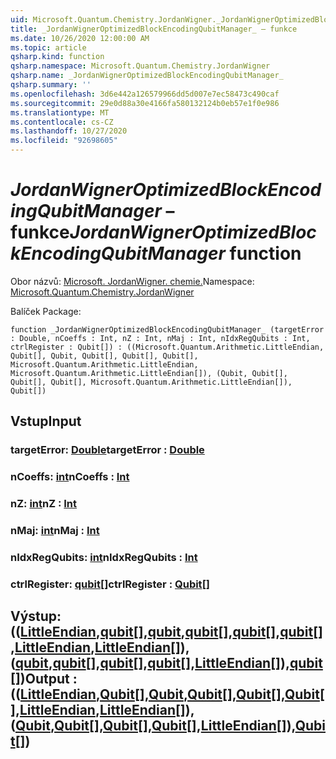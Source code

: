 ```yaml
---
uid: Microsoft.Quantum.Chemistry.JordanWigner._JordanWignerOptimizedBlockEncodingQubitManager_
title: _JordanWignerOptimizedBlockEncodingQubitManager_ – funkce
ms.date: 10/26/2020 12:00:00 AM
ms.topic: article
qsharp.kind: function
qsharp.namespace: Microsoft.Quantum.Chemistry.JordanWigner
qsharp.name: _JordanWignerOptimizedBlockEncodingQubitManager_
qsharp.summary: ''
ms.openlocfilehash: 3d6e442a126579966dd5d007e7ec58473c490caf
ms.sourcegitcommit: 29e0d88a30e4166fa580132124b0eb57e1f0e986
ms.translationtype: MT
ms.contentlocale: cs-CZ
ms.lasthandoff: 10/27/2020
ms.locfileid: "92698605"
---
```

# <a name="_jordanwigneroptimizedblockencodingqubitmanager_-function"></a><span data-ttu-id="e888e-102">_JordanWignerOptimizedBlockEncodingQubitManager_ – funkce</span><span class="sxs-lookup"><span data-stu-id="e888e-102">_JordanWignerOptimizedBlockEncodingQubitManager_ function</span></span>

<span data-ttu-id="e888e-103">Obor názvů: [Microsoft. JordanWigner. chemie.](xref:Microsoft.Quantum.Chemistry.JordanWigner)</span><span class="sxs-lookup"><span data-stu-id="e888e-103">Namespace: [Microsoft.Quantum.Chemistry.JordanWigner](xref:Microsoft.Quantum.Chemistry.JordanWigner)</span></span>

<span data-ttu-id="e888e-104">Balíček [](https://nuget.org/packages/)</span><span class="sxs-lookup"><span data-stu-id="e888e-104">Package: [](https://nuget.org/packages/)</span></span>




```qsharp
function _JordanWignerOptimizedBlockEncodingQubitManager_ (targetError : Double, nCoeffs : Int, nZ : Int, nMaj : Int, nIdxRegQubits : Int, ctrlRegister : Qubit[]) : ((Microsoft.Quantum.Arithmetic.LittleEndian, Qubit[], Qubit, Qubit[], Qubit[], Qubit[], Microsoft.Quantum.Arithmetic.LittleEndian, Microsoft.Quantum.Arithmetic.LittleEndian[]), (Qubit, Qubit[], Qubit[], Qubit[], Microsoft.Quantum.Arithmetic.LittleEndian[]), Qubit[])
```


## <a name="input"></a><span data-ttu-id="e888e-105">Vstup</span><span class="sxs-lookup"><span data-stu-id="e888e-105">Input</span></span>

### <a name="targeterror--double"></a><span data-ttu-id="e888e-106">targetError: [Double](xref:microsoft.quantum.lang-ref.double)</span><span class="sxs-lookup"><span data-stu-id="e888e-106">targetError : [Double](xref:microsoft.quantum.lang-ref.double)</span></span>




### <a name="ncoeffs--int"></a><span data-ttu-id="e888e-107">nCoeffs: [int](xref:microsoft.quantum.lang-ref.int)</span><span class="sxs-lookup"><span data-stu-id="e888e-107">nCoeffs : [Int](xref:microsoft.quantum.lang-ref.int)</span></span>




### <a name="nz--int"></a><span data-ttu-id="e888e-108">nZ: [int](xref:microsoft.quantum.lang-ref.int)</span><span class="sxs-lookup"><span data-stu-id="e888e-108">nZ : [Int](xref:microsoft.quantum.lang-ref.int)</span></span>




### <a name="nmaj--int"></a><span data-ttu-id="e888e-109">nMaj: [int](xref:microsoft.quantum.lang-ref.int)</span><span class="sxs-lookup"><span data-stu-id="e888e-109">nMaj : [Int](xref:microsoft.quantum.lang-ref.int)</span></span>




### <a name="nidxregqubits--int"></a><span data-ttu-id="e888e-110">nIdxRegQubits: [int](xref:microsoft.quantum.lang-ref.int)</span><span class="sxs-lookup"><span data-stu-id="e888e-110">nIdxRegQubits : [Int](xref:microsoft.quantum.lang-ref.int)</span></span>




### <a name="ctrlregister--qubit"></a><span data-ttu-id="e888e-111">ctrlRegister: [qubit](xref:microsoft.quantum.lang-ref.qubit)[]</span><span class="sxs-lookup"><span data-stu-id="e888e-111">ctrlRegister : [Qubit](xref:microsoft.quantum.lang-ref.qubit)[]</span></span>





## <a name="output--littleendianqubitqubitqubitqubitqubitlittleendianlittleendianqubitqubitqubitqubitlittleendianqubit"></a><span data-ttu-id="e888e-112">Výstup: (([LittleEndian](xref:Microsoft.Quantum.Arithmetic.LittleEndian),[qubit](xref:microsoft.quantum.lang-ref.qubit)[],[qubit](xref:microsoft.quantum.lang-ref.qubit),[qubit](xref:microsoft.quantum.lang-ref.qubit)[],[qubit](xref:microsoft.quantum.lang-ref.qubit)[],[qubit](xref:microsoft.quantum.lang-ref.qubit)[],[LittleEndian](xref:Microsoft.Quantum.Arithmetic.LittleEndian),[LittleEndian](xref:Microsoft.Quantum.Arithmetic.LittleEndian)[]), ([qubit](xref:microsoft.quantum.lang-ref.qubit),[qubit](xref:microsoft.quantum.lang-ref.qubit)[],[qubit](xref:microsoft.quantum.lang-ref.qubit)[],[qubit](xref:microsoft.quantum.lang-ref.qubit)[],[LittleEndian](xref:Microsoft.Quantum.Arithmetic.LittleEndian)[]),[qubit](xref:microsoft.quantum.lang-ref.qubit)[])</span><span class="sxs-lookup"><span data-stu-id="e888e-112">Output : (([LittleEndian](xref:Microsoft.Quantum.Arithmetic.LittleEndian),[Qubit](xref:microsoft.quantum.lang-ref.qubit)[],[Qubit](xref:microsoft.quantum.lang-ref.qubit),[Qubit](xref:microsoft.quantum.lang-ref.qubit)[],[Qubit](xref:microsoft.quantum.lang-ref.qubit)[],[Qubit](xref:microsoft.quantum.lang-ref.qubit)[],[LittleEndian](xref:Microsoft.Quantum.Arithmetic.LittleEndian),[LittleEndian](xref:Microsoft.Quantum.Arithmetic.LittleEndian)[]),([Qubit](xref:microsoft.quantum.lang-ref.qubit),[Qubit](xref:microsoft.quantum.lang-ref.qubit)[],[Qubit](xref:microsoft.quantum.lang-ref.qubit)[],[Qubit](xref:microsoft.quantum.lang-ref.qubit)[],[LittleEndian](xref:Microsoft.Quantum.Arithmetic.LittleEndian)[]),[Qubit](xref:microsoft.quantum.lang-ref.qubit)[])</span></span>

